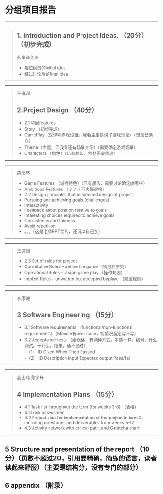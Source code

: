 # 分组项目报告
---  
> ## 1. Introduction and Project Ideas. （20分） （初步完成）
> 彭奏章负责
> - 每位组员的initial idea
> - 经过讨论后的final idea
---  
---  
>王逸润
> ## 2.Project Design （40分）
> - 2.1 项目features
>  - Story （初步完成）
>  - GamePlay（汉译叫游戏设置，我看主要是讲了游戏玩法）（想法已确立）
>  - Theme（主题，但我看还有场景介绍）（需要确定游戏场景）
>  - Characters （角色）（已有想法，素材需要筛选）
--- 
---  
> 魏高林
>  - Game Features （游戏特色）（已有想法，需要讨论确定放哪些）
>  - Ambitious Features （？？？不大懂是啥）
> - 2.2 Design principles that influenced design of project. 
>  - Pursuing and achieving goals (challenges)
>  - Interactivity
>  - Feedback about position relative to goals
>  - Interesting choices required to achieve goals
>  - Consistency and fairness
>  - Avoid repetition
>  - 。。。（这是老师PPT给的，还可以自己加）
---  
---  
> 王逸润
> - 2.3 Set of rules for project
>  - Constitutive Rules – define the game （构成性原则）
>  - Operational Rules – shape game play （操作规则）
>  - Implicit Rules – unwritten but accepted byplaye （隐含规则）
---  
---  
> 李康诚
> ## 3 Software Engineering （15分）  
> - 3.1 Software requirements （functional/non-functional requirements）（Moodle有user case，视情况而定写不写）   
> - 3.2 Acceptance tests （画表格，有两种方式，本质一样，编号，什么测试，干什么，结果，通不通过）  
>  -（1） ID		Given	When	Then	Passed  
>  -（2） ID		Description	Input	Expected output	Pass/fail  
---  
---  
> 高士玮 陈宇轩
> ## 4 Implementation Plans （15分）
> - 4.1 Task list throughout the term (for weeks 3-8) （表格）  
> - 4.1.1 risk assessment  
> - 4.2 Project plan for implementation of the project in term 2, including milestones and deliverables from weeks 5-12   
> - 4.3 Activity network with critical path, and Ganttcha chart  
---  
## 5 Structure and presentation of the report （10分）（页数不超过20，引用要精确，简练的语言，读者读起来舒服）（主要是结构分，没有专门的部分）
## 6 appendix （附录）
